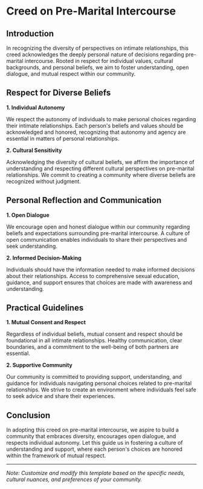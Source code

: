 # Creed on Pre-Marital Intercourse

## Introduction

In recognizing the diversity of perspectives on intimate relationships, this creed acknowledges the deeply personal nature of decisions regarding pre-marital intercourse. Rooted in respect for individual values, cultural backgrounds, and personal beliefs, we aim to foster understanding, open dialogue, and mutual respect within our community.

## Respect for Diverse Beliefs

**1. Individual Autonomy**

   We respect the autonomy of individuals to make personal choices regarding their intimate relationships. Each person's beliefs and values should be acknowledged and honored, recognizing that autonomy and agency are essential in matters of personal relationships.

**2. Cultural Sensitivity**

   Acknowledging the diversity of cultural beliefs, we affirm the importance of understanding and respecting different cultural perspectives on pre-marital relationships. We commit to creating a community where diverse beliefs are recognized without judgment.

## Personal Reflection and Communication

**1. Open Dialogue**

   We encourage open and honest dialogue within our community regarding beliefs and expectations surrounding pre-marital intercourse. A culture of open communication enables individuals to share their perspectives and seek understanding.

**2. Informed Decision-Making**

   Individuals should have the information needed to make informed decisions about their relationships. Access to comprehensive sexual education, guidance, and support ensures that choices are made with awareness and understanding.

## Practical Guidelines

**1. Mutual Consent and Respect**

   Regardless of individual beliefs, mutual consent and respect should be foundational in all intimate relationships. Healthy communication, clear boundaries, and a commitment to the well-being of both partners are essential.

**2. Supportive Community**

   Our community is committed to providing support, understanding, and guidance for individuals navigating personal choices related to pre-marital relationships. We strive to create an environment where individuals feel safe to seek advice and share their experiences.

## Conclusion

In adopting this creed on pre-marital intercourse, we aspire to build a community that embraces diversity, encourages open dialogue, and respects individual autonomy. Let this guide us in fostering a culture of understanding and support, where each person's choices are honored within the framework of mutual respect.

---
*Note: Customize and modify this template based on the specific needs, cultural nuances, and preferences of your community.*
